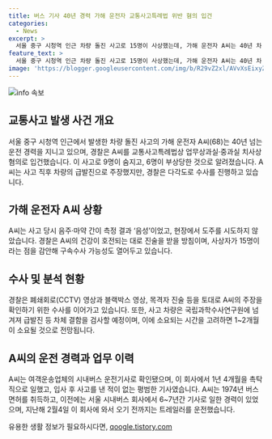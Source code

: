 ```yaml
---
title: 버스 기사 40년 경력 가해 운전자 교통사고특례법 위반 혐의 입건
categories:
  - News
excerpt: >
  서울 중구 시청역 인근 차량 돌진 사고로 15명이 사상했는데, 가해 운전자 A씨는 40년 차 경력을 지닌 버스운전 기사로 확인됐다. 경찰은 A씨를 업무상과실·중과실 치사상 혐의로 입건하고, 차량이 급발진으로 사고를 일으킨 것을 주장했으나 차량 정비 결과 양호로 나왔다고 전했다. A씨는 음주·마약 음성 판정을 받았고, 현장에 도주하지 않았다. 경찰은 구속수사 가능성을 열어두고, 사고 경위 등을 수사 중이다. 사고 차량은 수사를 위해 국과수에 넘겨졌으며, A씨는 35인승 시내버스 운전기사 출신으로 평범한 기사로 알려졌다.
feature_text: >
  서울 중구 시청역 인근 차량 돌진 사고로 15명이 사상했는데, 가해 운전자 A씨는 40년 차 경력을 지닌 버스운전 기사로 확인됐다. 경찰은 A씨를 업무상과실·중과실 치사상 혐의로 입건하고, 차량이 급발진으로 사고를 일으킨 것을 주장했으나 차량 정비 결과 양호로 나왔다고 전했다. A씨는 음주·마약 음성 판정을 받았고, 현장에 도주하지 않았다. 경찰은 구속수사 가능성을 열어두고, 사고 경위 등을 수사 중이다. 사고 차량은 수사를 위해 국과수에 넘겨졌으며, A씨는 35인승 시내버스 운전기사 출신으로 평범한 기사로 알려졌다.
image: 'https://blogger.googleusercontent.com/img/b/R29vZ2xl/AVvXsEixyZcFfHzMRdzZMjFBmAUKJYCLCGyLL1o632UiGVXcaFdKo_bkvkuCioo0uUKlGfBVcT3P84aROyZIXSBEx3Aw5nCQ3pTgDom1WDC4m8eifvWiAmWEEVb4x6G_l8C0QH225ldMjyaFvpxGEBGNO37VmDTDMHGhJPq73UglMfDca1-0aw/s1600/blogspot.png'
---
```


<p><img src="https://blogger.googleusercontent.com/img/b/R29vZ2xl/AVvXsEixyZcFfHzMRdzZMjFBmAUKJYCLCGyLL1o632UiGVXcaFdKo_bkvkuCioo0uUKlGfBVcT3P84aROyZIXSBEx3Aw5nCQ3pTgDom1WDC4m8eifvWiAmWEEVb4x6G_l8C0QH225ldMjyaFvpxGEBGNO37VmDTDMHGhJPq73UglMfDca1-0aw/s1600/blogspot.png" alt="info 속보" /></p>

<h2 data-ke-size="size26">교통사고 발생 사건 개요</h2>

<p data-ke-size="size16">서울 중구 시청역 인근에서 발생한 차량 돌진 사고의 가해 운전자 A씨(68)는 40년 넘는 운전 경력을 지니고 있으며, 경찰은 A씨를 교통사고특례법상 업무상과실·중과실 치사상 혐의로 입건했습니다. 이 사고로 9명이 숨지고, 6명이 부상당한 것으로 알려졌습니다. A씨는 사고 직후 차량의 급발진으로 주장했지만, 경찰은 다각도로 수사를 진행하고 있습니다.</p>

<h2 data-ke-size="size26">가해 운전자 A씨 상황</h2>

<p data-ke-size="size16">A씨는 사고 당시 음주·마약 간이 측정 결과 ‘음성’이었고, 현장에서 도주를 시도하지 않았습니다. 경찰은 A씨의 건강이 호전되는 대로 진술을 받을 방침이며, 사상자가 15명이라는 점을 감안해 구속수사 가능성도 열어두고 있습니다.</p>

<h2 data-ke-size="size26">수사 및 분석 현황</h2>

<p data-ke-size="size16">경찰은 폐쇄회로(CCTV) 영상과 블랙박스 영상, 목격자 진술 등을 토대로 A씨의 주장을 확인하기 위한 수사를 이어가고 있습니다. 또한, 사고 차량은 국립과학수사연구원에 넘겨져 급발진 등 차체 결함을 검사할 예정이며, 이에 소요되는 시간을 고려하면 1~2개월이 소요될 것으로 전망됩니다.</p>

<h2 data-ke-size="size26">A씨의 운전 경력과 업무 이력</h2>

<p data-ke-size="size16">A씨는 여객운송업체의 시내버스 운전기사로 확인됐으며, 이 회사에서 1년 4개월을 촉탁직으로 일했고, 입사 후 사고를 낸 적이 없는 평범한 기사였습니다. A씨는 1974년 버스 면허를 취득하고, 이전에는 서울 시내버스 회사에서 6~7년간 기사로 일한 경력이 있었으며, 지난해 2월4일 이 회사에 와서 오기 전까지는 트레일러를 운전했습니다.</p>
유용한 생활 정보가 필요하시다면, <a href="https://qoogle.tistory.com" rel="dofollow">qoogle.tistory.com</a>


